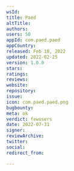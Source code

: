 ```yaml
---
wsId: 
title: Paed
altTitle: 
authors: 
users: 50
appId: com.paed.paed
appCountry: 
released: Feb 18, 2022
updated: 2022-02-25
version: 1.0.0
stars: 
ratings: 
reviews: 
website: 
repository: 
issue: 
icon: com.paed.paed.png
bugbounty: 
meta: ok
verdict: fewusers
date: 2022-07-31
signer: 
reviewArchive: 
twitter: 
social: 
redirect_from: 

---
```


